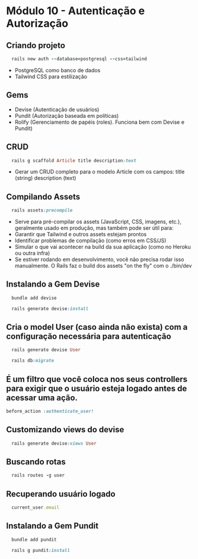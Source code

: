 # Módulo 10 - Autenticação e Autorização

## Criando projeto 
```ruby
  rails new auth --database=postgresql --css=tailwind
```
* PostgreSQL como banco de dados
* Tailwind CSS para estilização

## Gems
* Devise (Autenticação de usuários)
* Pundit (Autorização baseada em políticas)
* Rolify (Gerenciamento de papéis (roles). Funciona bem com Devise e Pundit)

## CRUD
```ruby
  rails g scaffold Article title description:text
```

* Gerar um CRUD completo para o modelo Article com os campos: title (string) description (text)

## Compilando Assets
```ruby
  rails assets:precompile
```

* Serve para pré-compilar os assets (JavaScript, CSS, imagens, etc.), geralmente usado em produção, mas também pode ser útil para:
* Garantir que Tailwind e outros assets estejam prontos
* Identificar problemas de compilação (como erros em CSS/JS)
* Simular o que vai acontecer na build da sua aplicação (como no Heroku ou outra infra)
* Se estiver rodando em desenvolvimento, você não precisa rodar isso manualmente. O Rails faz o build dos assets "on the fly" com o ./bin/dev

## Instalando a Gem Devise
```ruby
  bundle add devise
```

```ruby
  rails generate devise:install
```

## Cria o model User (caso ainda não exista) com a configuração necessária para autenticação
```ruby
  rails generate devise User
```
```ruby
  rails db:migrate
```

## É um filtro que você coloca nos seus controllers para exigir que o usuário esteja logado antes de acessar uma ação.
```ruby
before_action :authenticate_user!
```

## Customizando views do devise
```ruby
  rails generate devise:views User
```

## Buscando rotas
```ruby
  rails routes -g user
```

## Recuperando usuário logado
```ruby
  current_user.email
```

## Instalando a Gem Pundit
```ruby
  bundle add pundit
```
```ruby
  rails g pundit:install
```

